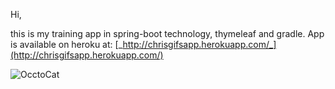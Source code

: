 Hi,

this is my training app in spring-boot technology, thymeleaf and gradle.
App is available on heroku at: [_http://chrisgifsapp.herokuapp.com/_](http://chrisgifsapp.herokuapp.com/)

![OcctoCat](https://s-media-cache-ak0.pinimg.com/originals/7d/06/89/7d068990a6d0fa0b99d8ca96afde86dc.gif)